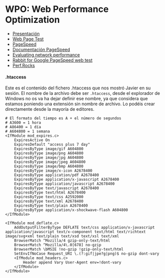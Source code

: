 # WPO: Web Performance Optimization

* [Presentación](./blob/master/clase-10/Clase_WPO-Curso_Herramientas_front-end_JavierMrt.pdf)
* [Web Page Test](http://www.webpagetest.org/)
* [PageSpeed](https://developers.google.com/speed/pagespeed/insights/)
* [Documentación PageSpeed](https://developers.google.com/speed/docs/insights/about)
* [Evaluating network performance](https://developer.chrome.com/devtools/docs/network)
* [Rabbit for Google PageSpeed web test](https://itunes.apple.com/sa/app/rabbit-for-google-pagespeed/id968336453?mt=8)
* [Perf.Rocks](http://perf.rocks/)

#### .htaccess
Este es el contenido del fichero .htaccess que nos mostró Javier en su sesión. El nombre de la archivo debe ser `.htaccess`, desde el explorador de Windows no os va ha dejar definir ese nombre, ya que considera que estamos poniendo una extensión sin nombre de archivo. Lo podéis crear directamente desde la mayoría de editores.

```
# El formato del tiempo es A + el número de segundos
# A3600 = 1 hora
# A86400 = 1 día
# A604800 = 1 semana
<IfModule mod_expires.c>
	ExpiresActive On
	ExpiresDefault "access plus 7 day"
	ExpiresByType image/gif A604800
	ExpiresByType image/png A604800
	ExpiresByType image/jpg A604800
	ExpiresByType image/jpeg A604800
	ExpiresByType image/bmp A604800
	ExpiresByType image/x-icon A2678400
	ExpiresByType application/pdf A2678400
	ExpiresByType application/x-javascript A2678400
	ExpiresByType application/javascript A2678400
	ExpiresByType text/javascript A2678400
	ExpiresByType text/html A2678400
	ExpiresByType text/css A2592000
	ExpiresByType text/xml A2678400
	ExpiresByType text/plain A2678400
	ExpiresByType application/x-shockwave-flash A604800
</IfModule>

<IfModule mod_deflate.c>
	AddOutputFilterByType DEFLATE text/css application/x-javascript application/javascript text/x-component text/html text/richtext image/svg+xml text/plain text/xsd text/xsl text/xml
	BrowserMatch ^Mozilla/4 gzip-only-text/html
	BrowserMatch ^Mozilla/4\.0[678] no-gzip
	BrowserMatch \bMSIE !no-gzip !gzip-only-text/html
	SetEnvIfNoCase Request_URI \.(?:gif|jpe?g|png)$ no-gzip dont-vary
	<IfModule mod_headers.c>
		Header append Vary User-Agent env=!dont-vary
	</IfModule>
</IfModule>
```
